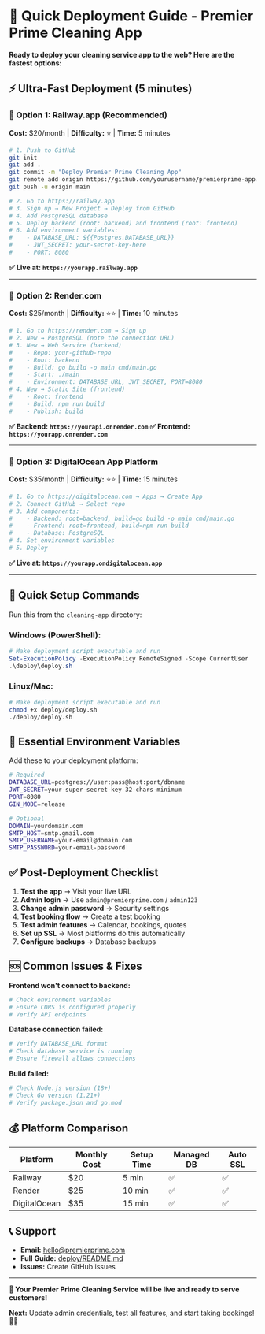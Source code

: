 # 🚀 Quick Deployment Guide - Premier Prime Cleaning App

**Ready to deploy your cleaning service app to the web? Here are the fastest options:**

## ⚡ Ultra-Fast Deployment (5 minutes)

### 🥇 Option 1: Railway.app (Recommended)
**Cost:** $20/month | **Difficulty:** ⭐ | **Time:** 5 minutes

```bash
# 1. Push to GitHub
git init
git add .
git commit -m "Deploy Premier Prime Cleaning App"
git remote add origin https://github.com/yourusername/premierprime-app.git
git push -u origin main

# 2. Go to https://railway.app
# 3. Sign up → New Project → Deploy from GitHub
# 4. Add PostgreSQL database
# 5. Deploy backend (root: backend) and frontend (root: frontend)
# 6. Add environment variables:
#    - DATABASE_URL: ${{Postgres.DATABASE_URL}}
#    - JWT_SECRET: your-secret-key-here
#    - PORT: 8080
```

**✅ Live at: `https://yourapp.railway.app`**

---

### 🥈 Option 2: Render.com
**Cost:** $25/month | **Difficulty:** ⭐⭐ | **Time:** 10 minutes

```bash
# 1. Go to https://render.com → Sign up
# 2. New → PostgreSQL (note the connection URL)
# 3. New → Web Service (backend)
#    - Repo: your-github-repo
#    - Root: backend
#    - Build: go build -o main cmd/main.go
#    - Start: ./main
#    - Environment: DATABASE_URL, JWT_SECRET, PORT=8080
# 4. New → Static Site (frontend)  
#    - Root: frontend
#    - Build: npm run build
#    - Publish: build
```

**✅ Backend: `https://yourapi.onrender.com`**
**✅ Frontend: `https://yourapp.onrender.com`**

---

### 🥉 Option 3: DigitalOcean App Platform
**Cost:** $35/month | **Difficulty:** ⭐⭐ | **Time:** 15 minutes

```bash
# 1. Go to https://digitalocean.com → Apps → Create App
# 2. Connect GitHub → Select repo
# 3. Add components:
#    - Backend: root=backend, build=go build -o main cmd/main.go
#    - Frontend: root=frontend, build=npm run build
#    - Database: PostgreSQL
# 4. Set environment variables
# 5. Deploy
```

**✅ Live at: `https://yourapp.ondigitalocean.app`**

---

## 🔧 Quick Setup Commands

Run this from the `cleaning-app` directory:

### Windows (PowerShell):
```powershell
# Make deployment script executable and run
Set-ExecutionPolicy -ExecutionPolicy RemoteSigned -Scope CurrentUser
.\deploy\deploy.sh
```

### Linux/Mac:
```bash
# Make deployment script executable and run  
chmod +x deploy/deploy.sh
./deploy/deploy.sh
```

## 🔐 Essential Environment Variables

Add these to your deployment platform:

```bash
# Required
DATABASE_URL=postgres://user:pass@host:port/dbname
JWT_SECRET=your-super-secret-key-32-chars-minimum
PORT=8080
GIN_MODE=release

# Optional
DOMAIN=yourdomain.com
SMTP_HOST=smtp.gmail.com
SMTP_USERNAME=your-email@domain.com  
SMTP_PASSWORD=your-email-password
```

## ✅ Post-Deployment Checklist

1. **Test the app** → Visit your live URL
2. **Admin login** → Use `admin@premierprime.com` / `admin123`
3. **Change admin password** → Security settings
4. **Test booking flow** → Create a test booking
5. **Test admin features** → Calendar, bookings, quotes
6. **Set up SSL** → Most platforms do this automatically
7. **Configure backups** → Database backups

## 🆘 Common Issues & Fixes

**Frontend won't connect to backend:**
```bash
# Check environment variables
# Ensure CORS is configured properly
# Verify API endpoints
```

**Database connection failed:**
```bash
# Verify DATABASE_URL format
# Check database service is running
# Ensure firewall allows connections
```

**Build failed:**
```bash
# Check Node.js version (18+)
# Check Go version (1.21+)
# Verify package.json and go.mod
```

## 💰 Platform Comparison

| Platform | Monthly Cost | Setup Time | Managed DB | Auto SSL |
|----------|-------------|------------|------------|----------|
| Railway | $20 | 5 min | ✅ | ✅ |
| Render | $25 | 10 min | ✅ | ✅ |
| DigitalOcean | $35 | 15 min | ✅ | ✅ |

## 📞 Support

- **Email:** hello@premierprime.com  
- **Full Guide:** [deploy/README.md](deploy/README.md)
- **Issues:** Create GitHub issues

---

**🎉 Your Premier Prime Cleaning Service will be live and ready to serve customers!**

**Next:** Update admin credentials, test all features, and start taking bookings! 🧹✨